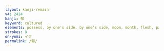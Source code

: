 ```yaml
---
layout: kanji-remain
v4: 2424
kanji: 郁
keyword: cultured
elements: possess, by one's side, by one’s side, moon, month, flesh, part of the body, city walls
strokes: 8
on-yomi: イク
permalink: /郁/
---
```






